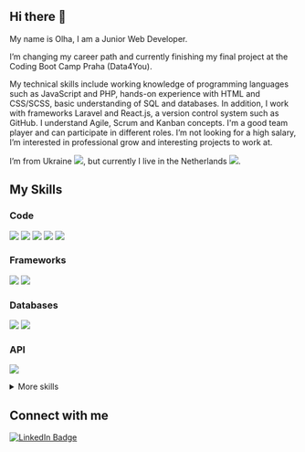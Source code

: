 <!--
**OlhaRohoza/OlhaRohoza** is a ✨ _special_ ✨ repository because its `README.md` (this file) appears on your GitHub profile.

Here are some ideas to get you started:

- 🔭 I’m currently working on ...
- 🌱 I’m currently learning ...
- 👯 I’m looking to collaborate on ...
- 🤔 I’m looking for help with ...
- 💬 Ask me about ...
- 📫 How to reach me: ...
- 😄 Pronouns: ...
- ⚡ Fun fact: ...
-->

## Hi there 👋

My name is Olha, I am a Junior Web Developer.

I’m changing my career path and currently finishing my final project at the Coding Boot Camp Praha (Data4You). 

My technical skills include working knowledge of programming languages such as JavaScript and PHP, hands-on experience with HTML and CSS/SCSS, basic understanding of SQL and databases. In addition, I work with frameworks Laravel and React.js, a version control system such as GitHub. I understand Agile, Scrum and Kanban concepts. I'm a good team player and can participate in different roles. I’m not looking for a high salary, I’m interested in professional grow and interesting projects to work at. 

I’m from Ukraine <img src="https://github.com/madebybowtie/FlagKit/blob/master/Assets/SVG/UA.svg?style=flat" />, but currently I live in the Netherlands <img src="https://github.com/madebybowtie/FlagKit/blob/master/Assets/SVG/NL.svg?style=flat" />. 

## My Skills

### Code
![](https://img.shields.io/badge/Code-JavaScript-blue)
![](https://img.shields.io/badge/Code-PHP-blue)
![](https://img.shields.io/badge/Code-HTML-blue)
![](https://img.shields.io/badge/Code-CSS-blue)
![](https://img.shields.io/badge/Code-SQL-blue)

### Frameworks
![](https://img.shields.io/badge/Frameworks-React.js-yellow)
![](https://img.shields.io/badge/Frameworks-Laravel-yellow)

### Databases
![](https://img.shields.io/badge/Databases-MySQL-green)
![](https://img.shields.io/badge/Databases-MariaDB-green)

### API
![](https://img.shields.io/badge/API-Postman-greygreen)

<details>
<summary>More skills</summary>
<br />

### Tools
![](https://img.shields.io/badge/Tools-VSCode-darkred)
![](https://img.shields.io/badge/Tools-WebPack-darkred)
![](https://img.shields.io/badge/Tools-NPM-darkred)
![](https://img.shields.io/badge/Tools-GitHub-darkred)

### Processes
![](https://img.shields.io/badge/Processes-Scrum-yellowgreen)
![](https://img.shields.io/badge/Processes-Kanban-yellowgreen)
![](https://img.shields.io/badge/Processes-Agile-yellowgreen)

### Soft skills
![](https://img.shields.io/badge/SoftSkills-Teamwork-yellow)
![](https://img.shields.io/badge/SoftSkills-Timemanagement-yellow)
![](https://img.shields.io/badge/SoftSkills-Planning-yellow)
![](https://img.shields.io/badge/SoftSkills-Mentoring-yellow)

</details>

## Connect with me
[![LinkedIn Badge](https://img.shields.io/badge/LinkedIn-Profile-informational?style=flat&logo=linkedin&logoColor=white&color=0D76A8)](https://www.linkedin.com/in/olha-rohoza/)
